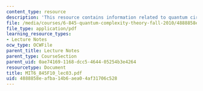 ```yaml
---
content_type: resource
description: 'This resource contains information related to quantum circuits. '
file: /media/courses/6-845-quantum-complexity-theory-fall-2010/4888858eafba14b6aea04af31706c528_MIT6_845F10_lec03.pdf
file_type: application/pdf
learning_resource_types:
- Lecture Notes
ocw_type: OCWFile
parent_title: Lecture Notes
parent_type: CourseSection
parent_uid: 0ae74169-1168-dcc5-4644-05254b3e4264
resourcetype: Document
title: MIT6_845F10_lec03.pdf
uid: 4888858e-afba-14b6-aea0-4af31706c528
---
```

